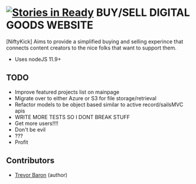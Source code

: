[![Stories in Ready](https://badge.waffle.io/trevordev/niftykick.png?label=ready&title=Ready)](https://waffle.io/trevordev/niftykick)
BUY/SELL DIGITAL GOODS WEBSITE
======================================

[NiftyKick] Aims to provide a simplified buying and selling experince that connects content creators to the nice folks that want to support them.

* Uses nodeJS 11.9+

## TODO

* Improve featured projects list on mainpage
* Migrate over to either Azure or S3 for file storage/retrieval
* Refactor models to be object based similar to active record/sailsMVC apis
* WRITE MORE TESTS SO I DONT BREAK STUFF
* Get more users!!!!
* Don't be evil
* ???
* Profit

## Contributors

- [Trevor Baron](https://github.com/TrevorDev) (author)
